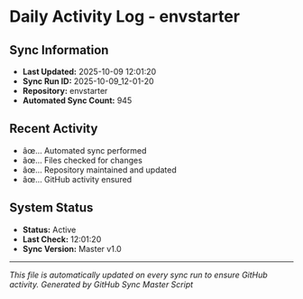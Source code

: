 ﻿# Daily Activity Log - envstarter

## Sync Information
- **Last Updated:** 2025-10-09 12:01:20
- **Sync Run ID:** 2025-10-09_12-01-20
- **Repository:** envstarter
- **Automated Sync Count:** 945

## Recent Activity
- âœ… Automated sync performed
- âœ… Files checked for changes
- âœ… Repository maintained and updated
- âœ… GitHub activity ensured

## System Status
- **Status:** Active
- **Last Check:** 12:01:20
- **Sync Version:** Master v1.0

---
*This file is automatically updated on every sync run to ensure GitHub activity.*
*Generated by GitHub Sync Master Script*
